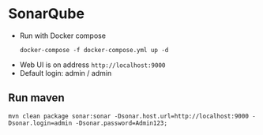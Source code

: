 # SonarQube

* Run with Docker compose
  ``` 
  docker-compose -f docker-compose.yml up -d
  ```
* Web UI is on address ``http://localhost:9000``
* Default login: admin / admin 

## Run maven 
```
mvn clean package sonar:sonar -Dsonar.host.url=http://localhost:9000 -Dsonar.login=admin -Dsonar.password=Admin123;
```
